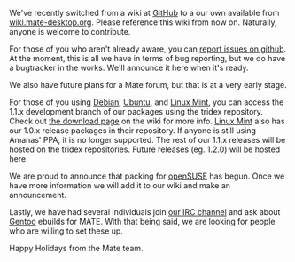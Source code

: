 <!--
.. link:
.. description:
.. tags: Debian,Ubuntu,Linux Mint,openSUSE,Gentoo
.. date: 2011-12-24 21:58:49
.. title: New wiki and other info
.. slug: 2011-12-24-new-wiki-and-new-distributions-supported
-->

We've recently switched from a wiki at [GitHub](http://github.com/) to a our own
available from [wiki.mate-desktop.org](http://wiki.mate-desktop.org). Please
reference this wiki from now on. Naturally, anyone is welcome to contribute.

For those of you who aren't already aware, you can
[report issues on github](https://github.com/mate-desktop/). At the moment, this
is all we have in terms of bug reporting, but we do have a bugtracker in the works.
We'll announce it here when it's ready.

We also have future plans for a Mate forum, but that is at a very early stage.

For those of you using [Debian](http://www.debian.org/), [Ubuntu](http://www.ubuntu.com),
and [Linux Mint](http://www.linuxmint.com), you can access the 1.1.x development branch of 
our packages using the tridex repository. Check out [the download page](http://wiki.mate-desktop.org/download)
on the wiki for more info. [Linux Mint](http://www.linuxmint.com) also has our 
1.0.x release packages in their repository. If anyone is still using Amanas' PPA,
it is no longer supported. The rest of our 1.1.x releases will be hosted on the tridex
repositories. Future releases (eg. 1.2.0) will be hosted here.

We are proud to announce that packing for [openSUSE](http://www.opensuse.org) has begun.
Once we have more information we will add it to our wiki and make an announcement.

Lastly, we have had several individuals join [our IRC channel](https://webchat.freenode.net/?channels=#mate)
and ask about [Gentoo](http://www.gentoo.org) ebuilds for MATE. With that being said,
we are looking for people who are willing to set these up.

Happy Holidays from the Mate team.

